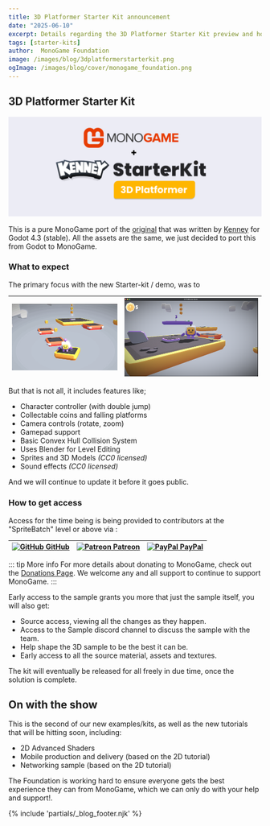 ```yaml
---
title: 3D Platformer Starter Kit announcement
date: "2025-06-10"
excerpt: Details regarding the 3D Platformer Starter Kit preview and how to get access to it.
tags: [starter-kits]
author:  MonoGame Foundation
image: /images/blog/3dplatformerstarterkit.png
ogImage: /images/blog/cover/monogame_foundation.png
---
```


## 3D Platformer Starter Kit

![3D Platformer Starter Kit cover](images/2025-07-16/3DPlatformerStarterKit.png)

This is a pure MonoGame port of the [original](https://github.com/KenneyNL/Starter-Kit-3D-Platformer) that was written by [Kenney](https://www.kenney.nl/starter-kits) for Godot 4.3 (stable).
All the assets are the same, we just decided to port this from Godot to MonoGame.

### What to expect

The primary focus with the new Starter-kit / demo, was to

|![Screenshot1](images/2025-07-16/3DPlatformerStarterKit.gif)|![Screenshot2](images/2025-07-16/OnAPlatform.png)|
|:-:|:-:|

But that is not all, it includes features like;

- Character controller (with double jump)
- Collectable coins and falling platforms
- Camera controls (rotate, zoom)
- Gamepad support
- Basic Convex Hull Collision System
- Uses Blender for Level Editing
- Sprites and 3D Models _(CC0 licensed)_
- Sound effects _(CC0 licensed)_

And we will continue to update it before it goes public.

### How to get access

Access for the time being is being provided to contributors at the "SpriteBatch" level or above via :

|[![GitHub](https://cdn.worldvectorlogo.com/logos/github-icon-2.svg) GitHub](https://github.com/sponsors/MonoGame)|[![Patreon](https://cdn.worldvectorlogo.com/logos/patreon-1.svg) Patreon](https://www.patreon.com/bePatron?u=3142012)|[![PayPal](https://cdn.worldvectorlogo.com/logos/paypal-4.svg) PayPal](https://www.patreon.com/bePatron?u=3142012)|
|:-:|:-:|:-:|

::: tip More info
For more details about donating to MonoGame, check out the [Donations Page](https://monogame.net/donate/).  We welcome any and all support to continue to support MonoGame.
:::

Early access to the sample grants you more that just the sample itself, you will also get:

* Source access, viewing all the changes as they happen.
* Access to the Sample discord channel to discuss the sample with the team.
* Help shape the 3D sample to be the best it can be.
* Early access to all the source material, assets and textures.

The kit will eventually be released for all freely in due time, once the solution is complete.

## On with the show

This is the second of our new examples/kits, as well as the new tutorials that will be hitting soon, including:

* 2D Advanced Shaders
* Mobile production and delivery (based on the 2D tutorial)
* Networking sample (based on the 2D tutorial)

The Foundation is working hard to ensure everyone gets the best experience they can from MonoGame, which we can only do with your help and support!.

{% include 'partials/_blog_footer.njk' %}
